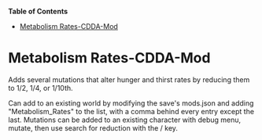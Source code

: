<!-- START doctoc generated TOC please keep comment here to allow auto update -->
<!-- DON'T EDIT THIS SECTION, INSTEAD RE-RUN doctoc TO UPDATE -->
**Table of Contents**  

- [Metabolism Rates-CDDA-Mod](#metabolism-rates-cdda-mod)

<!-- END doctoc generated TOC please keep comment here to allow auto update -->

# Metabolism Rates-CDDA-Mod
Adds several mutations that alter hunger and thirst rates by reducing them to 1/2, 1/4, or 1/10th.

Can add to an existing world by modifying the save's mods.json and adding "Metabolism_Rates" to the list, with a comma behind every entry except the last.  Mutations can be added to an existing character with debug menu, mutate, then use search for reduction with the / key.